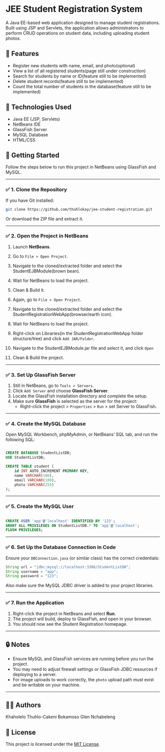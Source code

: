 # JEE Student Registration System

A Java EE-based web application designed to manage student registrations. Built using JSP and Servlets, the application allows administrators to perform CRUD operations on student data, including uploading student photos.

## 📌 Features

- Register new students with name, email, and photo(optional)
- View a list of all registered students(page still under construction)
- Search for students by name or ID(feature still to be implemented)
- Delete student records(feature still to be implemented)
- Count the total number of students in the database(feature still to be implemented)

## 🧰 Technologies Used

- Java EE (JSP, Servlets)
- NetBeans IDE
- GlassFish Server
- MySQL Database
- HTML/CSS

## 🚀 Getting Started

Follow the steps below to run this project in NetBeans using GlassFish and MySQL.

---

### ✅ 1. Clone the Repository

If you have Git installed:

```bash
git clone https://github.com/thuhlokay/jee-student-registration.git
```

Or download the ZIP file and extract it.

---

### ✅ 2. Open the Project in NetBeans

1. Launch **NetBeans**.
2. Go to `File > Open Project`.
3. Navigate to the cloned/extracted folder and select the StudentEJBModule(brown bean).
4. Wait for NetBeans to load the project.
5. Clean & Build it.

6. Again, go to `File > Open Project`.
7. Navigate to the cloned/extracted folder and select the StudentRegistrationWebApp(browser/earth icon).
8. Wait for NetBeans to load the project.
9. Right-click on Libraries(in the StudentRegistrationWebApp folder structure/tree) and click `Add JAR/Folder`.
10. Navigate to the StudentEJBModule.jar file and select it, and click `Open`
11. Clean & Build the project.

---

### ✅ 3. Set Up GlassFish Server

1. Still in NetBeans, go to `Tools > Servers`.
2. Click `Add Server` and choose **GlassFish Server**.
3. Locate the GlassFish installation directory and complete the setup.
4. Make sure **GlassFish** is selected as the server for the project:
   - Right-click the project > `Properties` > `Run` > set Server to GlassFish.

---

### ✅ 4. Create the MySQL Database

Open MySQL Workbench, phpMyAdmin, or NetBeans’ SQL tab, and run the following SQL:

```sql

CREATE DATABASE StudentListDB;
USE StudentListDB;

CREATE TABLE student (
    id INT AUTO_INCREMENT PRIMARY KEY,
    name VARCHAR(100),
    email VARCHAR(100),
    photo VARCHAR(255)
);
```

---

### ✅ 5. Create the MySQL User

```sql

CREATE USER 'app'@'localhost' IDENTIFIED BY '123';
GRANT ALL PRIVILEGES ON StudentListDB.* TO 'app'@'localhost';
FLUSH PRIVILEGES;

```

---

### ✅ 6. Set Up the Database Connection in Code

Ensure your `DBConnection.java` (or similar class) has the correct credentials:

```java
String url = "jdbc:mysql://localhost:3306/StudentListDB";
String username = "app";
String password = "123";
```

Also make sure the MySQL JDBC driver is added to your project libraries.

---

### ✅ 7. Run the Application

1. Right-click the project in NetBeans and select **Run**.
2. The project will build, deploy to GlassFish, and open in your browser.
3. You should now see the Student Registration homepage.

---

## 🔒 Notes

- Ensure MySQL and GlassFish services are running before you run the project.
- You may need to adjust firewall settings or GlassFish JDBC resources if deploying to a server.
- For image uploads to work correctly, the `photo` upload path must exist and be writable on your machine.

---

## 👨‍💻 Authors

Khaholelo Thuhlo-Cakeni
Bokamoso Glen Nchabeleng

## 📄 License

This project is licensed under the [MIT License](https://opensource.org/licenses/MIT).
